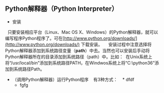 ## Python解释器（Python Interpreter）

* 安装

   只要安装相应平台（Linux、Mac OS X、Windows）的Python解释器，就可以编写程序Python程序了。可在[http://www.python.org/downloads/](http://www.python.org/downloads/) 下载安装。
  
   安装过程中注意选择将Python解释器添加到系统路径变量（**path**）中去。当然也可以安装后手动将Python解释器所在的目录添加到系统路径（path）中。比如：
  在Unix系统上将“/usr/local/bin”添加到系统路径PATH，在Windwos系统上将“C:\python36”添加到系统路径Path。

* （调用Python解释器）运行Python程序
    有3种方式：
    * dfdf 
    * fgfg 
